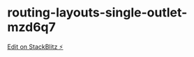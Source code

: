 # routing-layouts-single-outlet-mzd6q7

[Edit on StackBlitz ⚡️](https://stackblitz.com/edit/routing-layouts-single-outlet-mzd6q7)